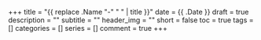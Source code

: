 +++
title = "{{ replace .Name "-" " " | title }}"
date = {{ .Date }}
draft = true
description = ""
subtitle = ""
header_img = ""
short = false
toc = true
tags = []
categories = []
series = []
comment = true
+++
